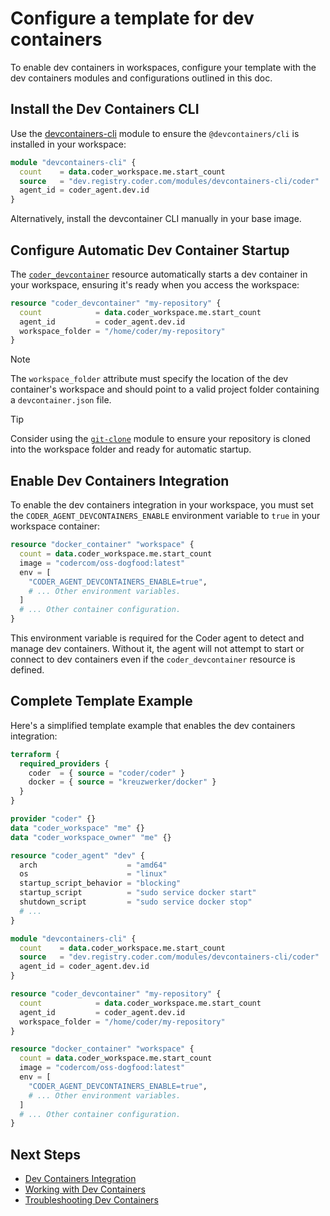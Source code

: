 # Configure a template for dev containers

To enable dev containers in workspaces, configure your template with the dev containers
modules and configurations outlined in this doc.

## Install the Dev Containers CLI

Use the
[devcontainers-cli](https://registry.coder.com/modules/devcontainers-cli) module
to ensure the `@devcontainers/cli` is installed in your workspace:

```terraform
module "devcontainers-cli" {
  count    = data.coder_workspace.me.start_count
  source   = "dev.registry.coder.com/modules/devcontainers-cli/coder"
  agent_id = coder_agent.dev.id
}
```

Alternatively, install the devcontainer CLI manually in your base image.

## Configure Automatic Dev Container Startup

The
[`coder_devcontainer`](https://registry.terraform.io/providers/coder/coder/latest/docs/resources/devcontainer)
resource automatically starts a dev container in your workspace, ensuring it's
ready when you access the workspace:

```terraform
resource "coder_devcontainer" "my-repository" {
  count            = data.coder_workspace.me.start_count
  agent_id         = coder_agent.dev.id
  workspace_folder = "/home/coder/my-repository"
}
```

> [!NOTE]
>
> The `workspace_folder` attribute must specify the location of the dev
> container's workspace and should point to a valid project folder containing a
> `devcontainer.json` file.

<!-- nolint:MD028/no-blanks-blockquote -->

> [!TIP]
>
> Consider using the [`git-clone`](https://registry.coder.com/modules/git-clone)
> module to ensure your repository is cloned into the workspace folder and ready
> for automatic startup.

## Enable Dev Containers Integration

To enable the dev containers integration in your workspace, you must set the
`CODER_AGENT_DEVCONTAINERS_ENABLE` environment variable to `true` in your
workspace container:

```terraform
resource "docker_container" "workspace" {
  count = data.coder_workspace.me.start_count
  image = "codercom/oss-dogfood:latest"
  env = [
    "CODER_AGENT_DEVCONTAINERS_ENABLE=true",
    # ... Other environment variables.
  ]
  # ... Other container configuration.
}
```

This environment variable is required for the Coder agent to detect and manage
dev containers. Without it, the agent will not attempt to start or connect to
dev containers even if the `coder_devcontainer` resource is defined.

## Complete Template Example

Here's a simplified template example that enables the dev containers
integration:

```terraform
terraform {
  required_providers {
    coder  = { source = "coder/coder" }
    docker = { source = "kreuzwerker/docker" }
  }
}

provider "coder" {}
data "coder_workspace" "me" {}
data "coder_workspace_owner" "me" {}

resource "coder_agent" "dev" {
  arch                    = "amd64"
  os                      = "linux"
  startup_script_behavior = "blocking"
  startup_script          = "sudo service docker start"
  shutdown_script         = "sudo service docker stop"
  # ...
}

module "devcontainers-cli" {
  count    = data.coder_workspace.me.start_count
  source   = "dev.registry.coder.com/modules/devcontainers-cli/coder"
  agent_id = coder_agent.dev.id
}

resource "coder_devcontainer" "my-repository" {
  count            = data.coder_workspace.me.start_count
  agent_id         = coder_agent.dev.id
  workspace_folder = "/home/coder/my-repository"
}

resource "docker_container" "workspace" {
  count = data.coder_workspace.me.start_count
  image = "codercom/oss-dogfood:latest"
  env = [
    "CODER_AGENT_DEVCONTAINERS_ENABLE=true",
    # ... Other environment variables.
  ]
  # ... Other container configuration.
}
```

## Next Steps

- [Dev Containers Integration](../../../user-guides/devcontainers/index.md)
- [Working with Dev Containers](../../../user-guides/devcontainers/working-with-dev-containers.md)
- [Troubleshooting Dev Containers](../../../user-guides/devcontainers/troubleshooting-dev-containers.md)
